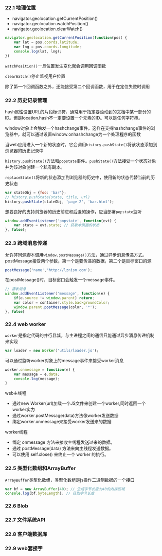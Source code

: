 ### 22.1 地理位置
- navigator.geolocation.getCurrentPosition()
- navigator.geolocation.watchPosition()
- navigator.geolocation.clearWatch()

```js
navigator.geolocation.getCurrentPosition(function(pos) {
    var lat = pos.coords.latitude;
    var lng = pos.coords.longitude;
    console.log(lat, lng);
})
```

`watchPosition()`一旦位置发生变化就会调用回调函数

`clearWatch()`停止监视用户位置

除了第一个回调函数之外，还能接受第二个回调函数，用于在定位失败时调用

### 22.2 历史记录管理
hash属性设置URL的片段标识符，通常用于指定要滚动到的文档中某一部分的ID。但是location.hash不一定要设置一个元素的ID。可以是任何字符串。

window对象上会触发一个hashchange事件。这样在支持hashchange事件的浏览器中，就可以通过设置window.onhashchange为一个处理程序的函数

当web应用进入一个新的状态时，它会调用`history.pushState()`将该状态添加到浏览器的历史记录中

`history.pushState()`方法和`popstate`事件。`pushState()`方法接受一个状态对象并为该对象创建一个私有副本。

`replaceState()`将新的状态添加到浏览器的历史中，使用新的状态代替当前的历史状态

```js
var stateObj = {foo: 'bar'};
// history.pushState(state, title, url)
history.pushState(stateObj, 'page 2', 'bar.html');
```

想要良好的支持浏览器的历史前进和后退的操作，应当部署`popstate`监听

```js
window.addEventListener('popstate', function(evt) {
    var state = evt.state; // 获取本页面的状态
}, false);
```

### 22.3 跨域消息传递
允许非同源脚本调用`window.postMessage()`方法，通过异步消息传递方式。
postMessage接受两个参数，第一个是要传递的数据，第二个是目标窗口的源

```js
postMessage('name','http://lznism.com');
```

在postMessage()时，目标窗口会触发一个message事件。

```js
// 接收消息
window.addEventListener('message', function(e) {
    if(e.source != window.parent) return;
    var color = container.style.backgroundColor;
    window.parent.postMessage(color, '*');
}, false)
```

### 22.4 web worker
`worker`是指定代码的并行县城。与主进程之间的通信只能通过异步消息传递机制来实现

```js
var loader = new Worker('utils/loader.js');
```

可以通过监听worker对象上的message事件来接受worker消息

```js
worker.onmessage = function(e) {
    var message = e.data;
    console.log(message);
}
```

web主线程
- 通过new Worker(url)加载一个JS文件来创建一个worker,同时返回一个worker实力
- 通过worker.postMessage(data)方法像worker发送数据
- 绑定worker.onmessage来接受worker发送来的数据

worker线程
- 绑定 onmessage 方法来接收主线程发送过来的数据。
- 通过 postMessage(data) 方法来向主线程发送数据。
- 可以使用 self.close() 来终止一个 worker 的执行。

### 22.5 类型化数组和ArrayBuffer
`ArrayBuffer`类型化数组，类型化数组是js操作二进制数据的一个接口

```js
var bf = new ArrayBuffer(40); // 生成字节长度为40的内存区域
console.log(bf.byteLength); // 获取字节长度
```

### 22.6 Blob

### 22.7 文件系统API

### 22.8 客户端数据库

### 22.9 web套接字